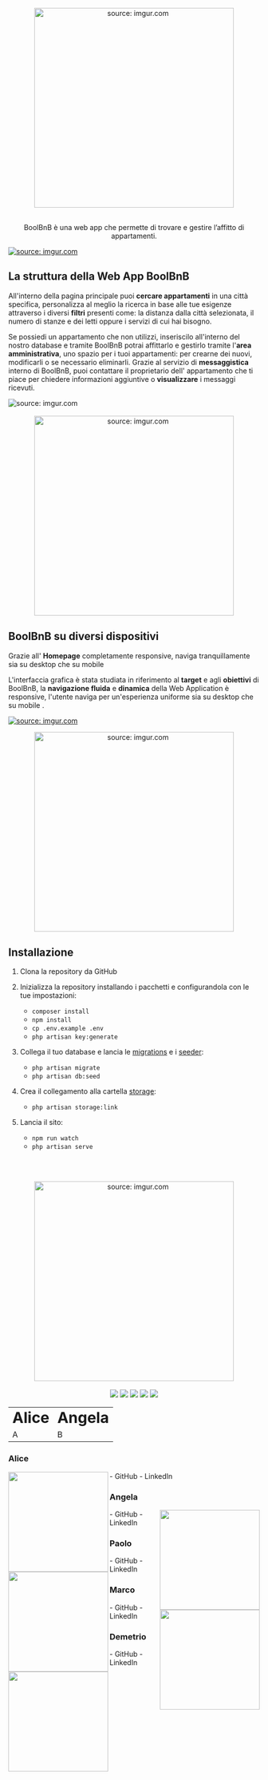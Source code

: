 <br>
<div align="center" href="https://imgur.com/xo4arsL">
	<img width="400"  src="https://i.imgur.com/xo4arsL.png"  title="source: imgur.com"/ >
</div>

<br>
<p align="center">BoolBnB è una web app che permette di trovare e gestire l’affitto di appartamenti. </p>

<a href="https://imgur.com/NBH2wn6"><img src="https://i.imgur.com/NBH2wn6.jpg" title="source: imgur.com" /></a>

## La struttura della Web App BoolBnB

All'interno della pagina principale puoi  **cercare appartamenti** in una città specifica, personalizza al meglio la ricerca in base alle tue esigenze attraverso i diversi **filtri** presenti come: la distanza dalla città selezionata, il numero di stanze e dei letti oppure i servizi di cui hai bisogno.

Se possiedi un appartamento che non utilizzi, inseriscilo all'interno del nostro database e tramite BoolBnB potrai affittarlo e gestirlo tramite l'**area amministrativa**, uno spazio per i tuoi appartamenti: per crearne dei nuovi, modificarli o se necessario eliminarli. 
Grazie al servizio di **messaggistica** interno di BoolBnB, puoi contattare il proprietario dell' appartamento che ti piace per chiedere informazioni aggiuntive o **visualizzare** i messaggi ricevuti.

<div href="https://imgur.com/yb6kscp"><img src="https://i.imgur.com/yb6kscp.jpg" title="source: imgur.com" /></div>

<br>

<div align="center" href="https://imgur.com/TMNeL4v"><img width="400" src="https://i.imgur.com/TMNeL4v.png" title="source: imgur.com" /></div>

##  BoolBnB su diversi dispositivi

Grazie all' **Homepage** completamente responsive, 
naviga tranquillamente sia su desktop che su mobile

L'interfaccia grafica è stata studiata in riferimento al **target** e agli **obiettivi** di BoolBnB, 
la **navigazione fluida** e **dinamica** della Web Application è responsive, l'utente naviga per un'esperienza uniforme sia su desktop che su mobile .

<a href="https://imgur.com/s9stxwl"><img src="https://i.imgur.com/s9stxwl.jpg" title="source: imgur.com" /></a>
  <br>
 <div align="center" href="https://imgur.com/NbtRPNN">
 <img width="400"  src="https://i.imgur.com/NbtRPNN.png" title="source: imgur.com" /></div>
  
  ## Installazione 
1. Clona la repository da GitHub 
2. Inizializza la repository installando i pacchetti e configurandola con le tue impostazioni:
    
    - `composer install` 
    - `npm install` 
	- `cp .env.example .env` 
	- `php artisan key:generate`
     
3. Collega il tuo database e lancia le [migrations](database/migrations) e i [seeder](database/seeds): 
	- `php artisan migrate`
	- `php artisan db:seed` 
4. Crea il collegamento alla cartella [storage](storage): 
	- `php artisan storage:link` 
5. Lancia il sito: 
	- `npm run watch` 
	- `php artisan serve`

<br><br>

<div align="center" href="https://imgur.com/aQQXQIB"><img width="400" src="https://i.imgur.com/aQQXQIB.png" title="source: imgur.com" /></div>
<br>
<div align="center">
    <img src="https://img.shields.io/badge/Laravel-FF2D20?style=for-the-badge&logo=laravel&logoColor=white">
    <img src="https://img.shields.io/badge/Vue.js-35495E?style=for-the-badge&logo=vue.js&logoColor=4FC08D">
    <img src="https://img.shields.io/badge/JavaScript-F7DF1E?style=for-the-badge&logo=javascript&logoColor=black">
    <img src="https://img.shields.io/badge/CSS-239120?&style=for-the-badge&logo=css3&logoColor=white">
    <img src="https://img.shields.io/badge/HTML-239120?style=for-the-badge&logo=html5&logoColor=white">

</div>



<table border="0">
 <tr>
    <td><b style="font-size:30px">Alice</b></td>
    <td><b style="font-size:30px">Angela</b></td>
 </tr>
 <tr>
    <td>A</td>
    <td>B</td>
 </tr>
</table>

### Alice

<p >
<img src="https://i.imgur.com/omfijaQ.png" width="200" align="left"></img>
    - GitHub
    - LinkedIn
</p>
<p >

### Angela

<img src="https://i.imgur.com/OgcPAGJ.png" width="200" align="right"></img>
    - GitHub
    - LinkedIn
</p>

### Paolo

<img src="https://i.imgur.com/o4HNDGt.png" width="200" align="left"></img>
    - GitHub
    - LinkedIn

### Marco

<img src="https://i.imgur.com/hTdQUtM.png" width="200" align="right"></img>
    - GitHub
    - LinkedIn

### Demetrio

<img src="https://i.imgur.com/AXeg2Fq.png" width="200" align="left"></img>
    - GitHub
    - LinkedIn